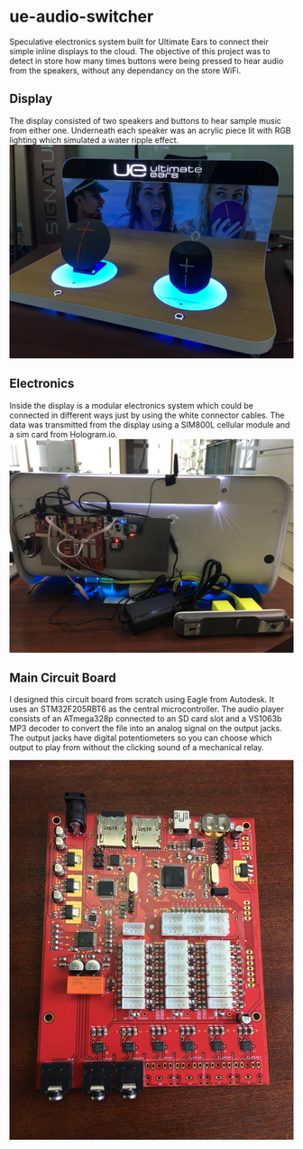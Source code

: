 # ue-audio-switcher
Speculative electronics system built for Ultimate Ears to connect their simple inline displays to the cloud. The objective of this project was to detect in store how many times buttons were being pressed to hear audio from the speakers, without any dependancy on the store WiFi.

## Display
The display consisted of two speakers and buttons to hear sample music from either one. Underneath each speaker was an acrylic piece lit with RGB lighting which simulated a water ripple effect.
![Display](/images/display.jpg)

## Electronics
Inside the display is a modular electronics system which could be connected in different ways just by using the white connector cables. The data was transmitted from the display using a SIM800L cellular module and a sim card from Hologram.io.
![Electronics](/images/inside.jpg)

## Main Circuit Board
I designed this circuit board from scratch using Eagle from Autodesk. It uses an STM32F205RBT6 as the central microcontroller. The audio player consists of an ATmega328p connected to an SD card slot and a VS1063b MP3 decoder to convert the file into an analog signal on the output jacks. The output jacks have digital potentiometers so you can choose which output to play from without the clicking sound of a mechanical relay.

![Circuit Board](/images/circuit.jpg)

